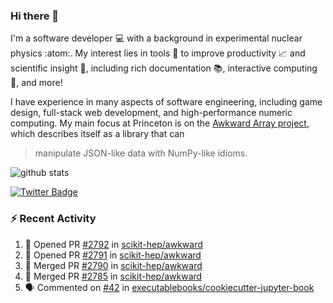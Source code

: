 ### Hi there 👋 

I'm a software developer 💻 with a background in experimental nuclear physics :atom:. My interest lies in tools :wrench: to improve productivity :chart_with_upwards_trend: and scientific insight :telescope:, including rich documentation 📚, interactive computing 🧮, and more! 

I have experience in many aspects of software engineering, including game design, full-stack web development, and high-performance numeric computing. My main focus at Princeton is on the [Awkward Array project](awkward-array.org/), which describes itself as a library that can 
> manipulate JSON-like data with NumPy-like idioms.

![github stats](https://github-readme-stats.vercel.app/api?username=agoose77&show_icons=true&hide_rank=true&hide_title=true&bg_color=30,e76445,904e95&text_color=efe3ec&icon_color=efe3ec)
<!--
**agoose77/agoose77** is a ✨ _special_ ✨ repository because its `README.md` (this file) appears on your GitHub profile.

Here are some ideas to get you started:

- 🔭 I’m currently working on ...
- 🌱 I’m currently learning ...
- 👯 I’m looking to collaborate on ...
- 🤔 I’m looking for help with ...
- 💬 Ask me about ...
- 📫 How to reach me: ...
- 😄 Pronouns: ...
- ⚡ Fun fact: ...
-->

[![Twitter Badge](https://img.shields.io/twitter/follow/agoose77?style=flat-square&logo=Twitter&logoColor=white&color=cornflowerblue)](https://twitter.com/agoose77)

### :zap: Recent Activity

<!--START_SECTION:activity-->
1. 💪 Opened PR [#2792](https://github.com/scikit-hep/awkward/pull/2792) in [scikit-hep/awkward](https://github.com/scikit-hep/awkward)
2. 💪 Opened PR [#2791](https://github.com/scikit-hep/awkward/pull/2791) in [scikit-hep/awkward](https://github.com/scikit-hep/awkward)
3. 🎉 Merged PR [#2790](https://github.com/scikit-hep/awkward/pull/2790) in [scikit-hep/awkward](https://github.com/scikit-hep/awkward)
4. 🎉 Merged PR [#2785](https://github.com/scikit-hep/awkward/pull/2785) in [scikit-hep/awkward](https://github.com/scikit-hep/awkward)
5. 🗣 Commented on [#42](https://github.com/executablebooks/cookiecutter-jupyter-book/pull/42#issuecomment-1788846525) in [executablebooks/cookiecutter-jupyter-book](https://github.com/executablebooks/cookiecutter-jupyter-book)
<!--END_SECTION:activity-->
